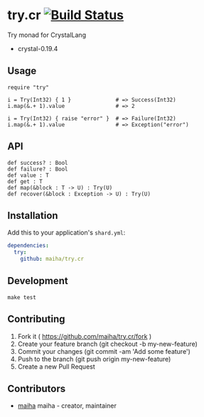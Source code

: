 # try.cr [![Build Status](https://travis-ci.org/maiha/try.cr.svg?branch=master)](https://travis-ci.org/maiha/try.cr)

Try monad for CrystalLang

- crystal-0.19.4

## Usage

```crystal
require "try"

i = Try(Int32) { 1 }              # => Success(Int32)
i.map(&.+ 1).value                # => 2

i = Try(Int32) { raise "error" }  # => Failure(Int32)
i.map(&.+ 1).value                # => Exception("error")
```

## API

```crystal
def success? : Bool
def failure? : Bool
def value : T
def get : T
def map(&block : T -> U) : Try(U)
def recover(&block : Exception -> U) : Try(U)
```

## Installation

Add this to your application's `shard.yml`:

```yaml
dependencies:
  try:
    github: maiha/try.cr
```

## Development

```shell
make test
```

## Contributing

1. Fork it ( https://github.com/maiha/try.cr/fork )
2. Create your feature branch (git checkout -b my-new-feature)
3. Commit your changes (git commit -am 'Add some feature')
4. Push to the branch (git push origin my-new-feature)
5. Create a new Pull Request

## Contributors

- [maiha](https://github.com/maiha) maiha - creator, maintainer
